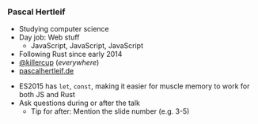 
### Pascal Hertleif

- Studying computer science
- Day job: Web stuff
    + JavaScript, JavaScript, JavaScript
- Following Rust since early 2014
- [@killercup](http://twitter.com/killercup) (_everywhere_)
- [pascalhertleif.de](http://pascalhertleif.de/)

<aside class="notes">
    
- ES2015 has `let`, `const`, making it easier for muscle memory to work for both JS and Rust
- Ask questions during or after the talk
    + Tip for after: Mention the slide number (e.g. 3-5)

</aside>